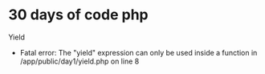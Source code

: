 # 30 days of code php


Yield
 - Fatal error: The "yield" expression can only be used inside a function in /app/public/day1/yield.php on line 8